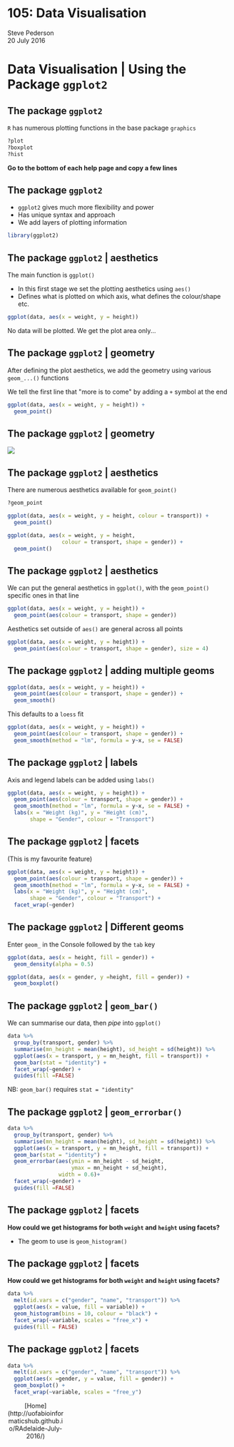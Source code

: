 # 105: Data Visualisation
Steve Pederson  
20 July 2016  



# Data Visualisation | Using the Package `ggplot2`

## The package `ggplot2`

`R` has numerous plotting functions in the base package `graphics`


```r
?plot
?boxplot
?hist
```

__Go to the bottom of each help page and copy a few lines__

## The package `ggplot2`

- `ggplot2` gives much more flexibility and power
- Has unique syntax and approach
- We add layers of plotting information


```r
library(ggplot2)
```

## The package `ggplot2` | aesthetics

The main function is `ggplot()`

- In this first stage we set the plotting aesthetics using `aes()`
- Defines what is plotted on which axis, what defines the colour/shape etc.


```r
ggplot(data, aes(x = weight, y = height))
```

No data will be plotted. We get the plot area only...

## The package `ggplot2` | geometry

After defining the plot aesthetics, we add the geometry using various `geom_...()` functions

We tell the first line that "more is to come" by adding a `+` symbol at the end


```r
ggplot(data, aes(x = weight, y = height)) +
  geom_point()
```

## The package `ggplot2` | geometry

<img src="105_DataVisualisation_files/figure-html/unnamed-chunk-5-1.png" style="display: block; margin: auto;" />

## The package `ggplot2` | aesthetics

There are numerous aesthetics available for `geom_point()`


```r
?geom_point
```


```r
ggplot(data, aes(x = weight, y = height, colour = transport)) +
  geom_point()
```


```r
ggplot(data, aes(x = weight, y = height, 
                 colour = transport, shape = gender)) +
  geom_point()
```

## The package `ggplot2` | aesthetics

We can put the general aesthetics in `ggplot()`, with the `geom_point()` specific ones in that line


```r
ggplot(data, aes(x = weight, y = height)) +
  geom_point(aes(colour = transport, shape = gender))
```

Aesthetics set outside of `aes()` are general across all points


```r
ggplot(data, aes(x = weight, y = height)) +
  geom_point(aes(colour = transport, shape = gender), size = 4)
```

## The package `ggplot2` | adding multiple geoms


```r
ggplot(data, aes(x = weight, y = height)) +
  geom_point(aes(colour = transport, shape = gender)) +
  geom_smooth()
```

This defaults to a `loess` fit


```r
ggplot(data, aes(x = weight, y = height)) +
  geom_point(aes(colour = transport, shape = gender)) +
  geom_smooth(method = "lm", formula = y~x, se = FALSE)
```

## The package `ggplot2` | labels

Axis and legend labels can be added using `labs()`


```r
ggplot(data, aes(x = weight, y = height)) +
  geom_point(aes(colour = transport, shape = gender)) +
  geom_smooth(method = "lm", formula = y~x, se = FALSE) +
  labs(x = "Weight (kg)", y = "Height (cm)", 
       shape = "Gender", colour = "Transport")
```


## The package `ggplot2` | facets

(This is my favourite feature)


```r
ggplot(data, aes(x = weight, y = height)) +
  geom_point(aes(colour = transport, shape = gender)) +
  geom_smooth(method = "lm", formula = y~x, se = FALSE) +
  labs(x = "Weight (kg)", y = "Height (cm)", 
       shape = "Gender", colour = "Transport") +
  facet_wrap(~gender) 
```

## The package `ggplot2` | Different geoms

Enter `geom_` in the Console followed by the `tab` key


```r
ggplot(data, aes(x = height, fill = gender)) +
  geom_density(alpha = 0.5)
```


```r
ggplot(data, aes(x = gender, y =height, fill = gender)) +
  geom_boxplot()
```


## The package `ggplot2` | `geom_bar()`

We can summarise our data, then _pipe_ into `ggplot()`


```r
data %>%
  group_by(transport, gender) %>%
  summarise(mn_height = mean(height), sd_height = sd(height)) %>%
  ggplot(aes(x = transport, y = mn_height, fill = transport)) +
  geom_bar(stat = "identity") +
  facet_wrap(~gender) +
  guides(fill =FALSE)
```

NB: `geom_bar()` requires `stat = "identity"`

## The package `ggplot2` | `geom_errorbar()`


```r
data %>%
  group_by(transport, gender) %>%
  summarise(mn_height = mean(height), sd_height = sd(height)) %>%
  ggplot(aes(x = transport, y = mn_height, fill = transport)) +
  geom_bar(stat = "identity") +
  geom_errorbar(aes(ymin = mn_height - sd_height,
                    ymax = mn_height + sd_height),
                width = 0.6)+
  facet_wrap(~gender) +
  guides(fill =FALSE)
```

## The package `ggplot2` | facets

__How could we get histograms for both `weight` and `height` using facets?__

- The geom to use is `geom_histogram()`

## The package `ggplot2` | facets

__How could we get histograms for both `weight` and `height` using facets?__


```r
data %>%
  melt(id.vars = c("gender", "name", "transport")) %>%
  ggplot(aes(x = value, fill = variable)) +
  geom_histogram(bins = 10, colour = "black") +
  facet_wrap(~variable, scales = "free_x") +
  guides(fill = FALSE)
```

## The package `ggplot2` | facets


```r
data %>%
  melt(id.vars = c("gender", "name", "transport")) %>%
  ggplot(aes(x =gender, y = value, fill = gender)) +
  geom_boxplot() +
  facet_wrap(~variable, scales = "free_y")
```

<div class="footer" style="text-align:center;width:25%">
[Home](http://uofabioinformaticshub.github.io/RAdelaide-July-2016/)
</div>
